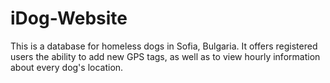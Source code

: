 iDog-Website
============
This is a database for homeless dogs in Sofia, Bulgaria. It offers registered users the ability to add new GPS tags, as well as to view hourly information about every dog's location.